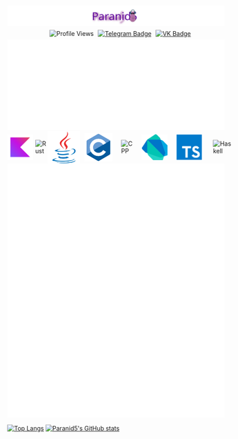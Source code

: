 <img src="https://raw.githubusercontent.com/dinaraparanid/dinaraparanid/main/name.svg"/>

<div id="badges" style="width: 100%; display: flex; align-items: center; justify-content: center; margin-left:10px">
  <a style="padding: 5px">
    <img src="https://komarev.com/ghpvc/?username=dinaraparanid&color=blueviolet" alt="Profile Views"/>
  </a>
  <a href="https://t.me/paranid5" style="padding: 5px">
    <img src="https://img.shields.io/badge/-Telegram-gray?logo=telegram&logoColor=blue" alt="Telegram Badge"/>
  </a>
  <a href="https://vk.com/paranid5" style="padding: 5px">
    <img src="https://img.shields.io/badge/-VKontakte-blue?logo=vk&logoColor=white" alt="VK Badge"/>
  </a>
</div>

<img src="https://raw.githubusercontent.com/dinaraparanid/dinaraparanid/main/about_me_1.svg"/>

<div style="align-items: center; display: flex; padding-bottom: 20px padding-left: 10px;">
  <img src="https://raw.githubusercontent.com/devicons/devicon/master/icons/kotlin/kotlin-original.svg" alt="Kotlin" width="60">
  <img src="https://static-00.iconduck.com/assets.00/rust-icon-2048x2047-5s6wkmk1.png" alt="Rust" width="70" style="margin-left: 5px">
  <img src="https://raw.githubusercontent.com/devicons/devicon/master/icons/java/java-original.svg" alt="Java" width="75" style="margin-right: 10px">
  <img src="https://raw.githubusercontent.com/devicons/devicon/master/icons/c/c-original.svg" alt="C" width="65" style="margin-right: 20px">
  <img src="https://cdn.jsdelivr.net/gh/devicons/devicon/icons/cplusplus/cplusplus-original.svg" alt="CPP" width="65" style="margin-right: 20px">
  <img src="https://raw.githubusercontent.com/devicons/devicon/master/icons/dart/dart-original.svg" alt="Dart" width="60" style="margin-right: 20px">
  <img src="https://raw.githubusercontent.com/devicons/devicon/master/icons/typescript/typescript-original.svg" alt="TypeScript" width="60" style="margin-right: 25px">
  <img src="https://cdn.jsdelivr.net/gh/devicons/devicon/icons/haskell/haskell-original.svg" alt="Haskell" width="70" style="margin-right: 5px">
</div>

<img src="https://raw.githubusercontent.com/dinaraparanid/dinaraparanid/main/about_me_2.svg"/>

[![Top Langs](https://github-readme-stats.vercel.app/api/top-langs/?username=dinaraparanid&show_icons=truet&theme=midnight-purple)](https://github.com/anuraghazra/github-readme-stats)
[![Paranid5's GitHub stats](https://github-readme-stats.vercel.app/api?username=dinaraparanid&show_icons=true&hide=prs,issues,contribs&theme=midnight-purple)](https://github.com/anuraghazra/github-readme-stats)
